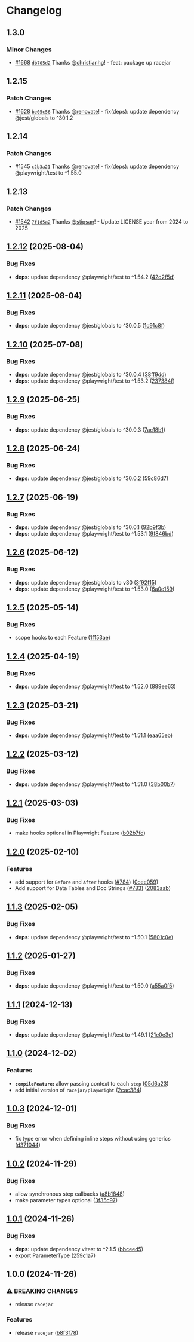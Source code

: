 # Changelog

## 1.3.0

### Minor Changes

- [#1668](https://github.com/portabletext/editor/pull/1668) [`db705d2`](https://github.com/portabletext/editor/commit/db705d2e1b68d467a2f1f931458923cccf8846fb) Thanks [@christianhg](https://github.com/christianhg)! - feat: package up racejar

## 1.2.15

### Patch Changes

- [#1628](https://github.com/portabletext/editor/pull/1628) [`be05c56`](https://github.com/portabletext/editor/commit/be05c5681418f9803de204f385d940bcd35d39e1) Thanks [@renovate](https://github.com/apps/renovate)! - fix(deps): update dependency @jest/globals to ^30.1.2

## 1.2.14

### Patch Changes

- [#1545](https://github.com/portabletext/editor/pull/1545) [`c2b3a21`](https://github.com/portabletext/editor/commit/c2b3a216d12dc7c35df80bf04daedf6e5c27021b) Thanks [@renovate](https://github.com/apps/renovate)! - fix(deps): update dependency @playwright/test to ^1.55.0

## 1.2.13

### Patch Changes

- [#1542](https://github.com/portabletext/editor/pull/1542) [`7f1d5a2`](https://github.com/portabletext/editor/commit/7f1d5a2e7576e51cba249721e9279d1b42f8bd99) Thanks [@stipsan](https://github.com/stipsan)! - Update LICENSE year from 2024 to 2025

## [1.2.12](https://github.com/portabletext/editor/compare/racejar-v1.2.11...racejar-v1.2.12) (2025-08-04)

### Bug Fixes

- **deps:** update dependency @playwright/test to ^1.54.2 ([42d2f5d](https://github.com/portabletext/editor/commit/42d2f5dc718a330656a5218d6073df63470a0716))

## [1.2.11](https://github.com/portabletext/editor/compare/racejar-v1.2.10...racejar-v1.2.11) (2025-08-04)

### Bug Fixes

- **deps:** update dependency @jest/globals to ^30.0.5 ([1c91c8f](https://github.com/portabletext/editor/commit/1c91c8fabda38d4ae553b5dfa11c38ebf6db9b1d))

## [1.2.10](https://github.com/portabletext/editor/compare/racejar-v1.2.9...racejar-v1.2.10) (2025-07-08)

### Bug Fixes

- **deps:** update dependency @jest/globals to ^30.0.4 ([38ff9dd](https://github.com/portabletext/editor/commit/38ff9dda2d7c5db3a11f1009e072ddab4d9c3d5c))
- **deps:** update dependency @playwright/test to ^1.53.2 ([237384f](https://github.com/portabletext/editor/commit/237384f4e1b184253a3566147aa5d84d33b26a98))

## [1.2.9](https://github.com/portabletext/editor/compare/racejar-v1.2.8...racejar-v1.2.9) (2025-06-25)

### Bug Fixes

- **deps:** update dependency @jest/globals to ^30.0.3 ([7ac18b1](https://github.com/portabletext/editor/commit/7ac18b10574b1641e923708ca9a30f96bb65ec6c))

## [1.2.8](https://github.com/portabletext/editor/compare/racejar-v1.2.7...racejar-v1.2.8) (2025-06-24)

### Bug Fixes

- **deps:** update dependency @jest/globals to ^30.0.2 ([59c86d7](https://github.com/portabletext/editor/commit/59c86d77adff8b8090c84ab70073e106348f4fc3))

## [1.2.7](https://github.com/portabletext/editor/compare/racejar-v1.2.6...racejar-v1.2.7) (2025-06-19)

### Bug Fixes

- **deps:** update dependency @jest/globals to ^30.0.1 ([92b9f3b](https://github.com/portabletext/editor/commit/92b9f3bb1aacf6f0ad7067991481eb40487ad281))
- **deps:** update dependency @playwright/test to ^1.53.1 ([9f846bd](https://github.com/portabletext/editor/commit/9f846bd7e6797ac493c6693ad2a74630b7f31bc4))

## [1.2.6](https://github.com/portabletext/editor/compare/racejar-v1.2.5...racejar-v1.2.6) (2025-06-12)

### Bug Fixes

- **deps:** update dependency @jest/globals to v30 ([3f92f15](https://github.com/portabletext/editor/commit/3f92f15fa399dbc19705bf0d680f53069333f355))
- **deps:** update dependency @playwright/test to ^1.53.0 ([6a0e159](https://github.com/portabletext/editor/commit/6a0e15902bce2d13abe011bbf4f70bff8b9573e7))

## [1.2.5](https://github.com/portabletext/editor/compare/racejar-v1.2.4...racejar-v1.2.5) (2025-05-14)

### Bug Fixes

- scope hooks to each Feature ([1f153ae](https://github.com/portabletext/editor/commit/1f153ae19b2509663a32a1a26838b4ece53226ff))

## [1.2.4](https://github.com/portabletext/editor/compare/racejar-v1.2.3...racejar-v1.2.4) (2025-04-19)

### Bug Fixes

- **deps:** update dependency @playwright/test to ^1.52.0 ([889ee63](https://github.com/portabletext/editor/commit/889ee638f0dccd473f361979fa6dfd1d8d3e216b))

## [1.2.3](https://github.com/portabletext/editor/compare/racejar-v1.2.2...racejar-v1.2.3) (2025-03-21)

### Bug Fixes

- **deps:** update dependency @playwright/test to ^1.51.1 ([eaa65eb](https://github.com/portabletext/editor/commit/eaa65eb8ae09bcbc2877e7f8d015b30be66c5f99))

## [1.2.2](https://github.com/portabletext/editor/compare/racejar-v1.2.1...racejar-v1.2.2) (2025-03-12)

### Bug Fixes

- **deps:** update dependency @playwright/test to ^1.51.0 ([38b00b7](https://github.com/portabletext/editor/commit/38b00b7e41b74a5075896e87e8ceac2a70c18a4b))

## [1.2.1](https://github.com/portabletext/editor/compare/racejar-v1.2.0...racejar-v1.2.1) (2025-03-03)

### Bug Fixes

- make hooks optional in Playwright Feature ([b02b7fd](https://github.com/portabletext/editor/commit/b02b7fd86c1ef77a4928f8997244b18c16972e9c))

## [1.2.0](https://github.com/portabletext/editor/compare/racejar-v1.1.3...racejar-v1.2.0) (2025-02-10)

### Features

- add support for `Before` and `After` hooks ([#784](https://github.com/portabletext/editor/issues/784)) ([0cee059](https://github.com/portabletext/editor/commit/0cee059aff7bb799ed51b608d8068490bc379d12))
- Add support for Data Tables and Doc Strings ([#783](https://github.com/portabletext/editor/issues/783)) ([2083aab](https://github.com/portabletext/editor/commit/2083aab7637ef5c5f95e25b5b4373b63869dde74))

## [1.1.3](https://github.com/portabletext/editor/compare/racejar-v1.1.2...racejar-v1.1.3) (2025-02-05)

### Bug Fixes

- **deps:** update dependency @playwright/test to ^1.50.1 ([5801c0e](https://github.com/portabletext/editor/commit/5801c0ed2cbfc85185b75cecd07cdb89a47a498b))

## [1.1.2](https://github.com/portabletext/editor/compare/racejar-v1.1.1...racejar-v1.1.2) (2025-01-27)

### Bug Fixes

- **deps:** update dependency @playwright/test to ^1.50.0 ([a55a0f5](https://github.com/portabletext/editor/commit/a55a0f591e59c77280c033c48d85bed8ea151bed))

## [1.1.1](https://github.com/portabletext/editor/compare/racejar-v1.1.0...racejar-v1.1.1) (2024-12-13)

### Bug Fixes

- **deps:** update dependency @playwright/test to ^1.49.1 ([21e0e3e](https://github.com/portabletext/editor/commit/21e0e3efe4b9451956f9d4133d65dca5147b3c64))

## [1.1.0](https://github.com/portabletext/editor/compare/racejar-v1.0.3...racejar-v1.1.0) (2024-12-02)

### Features

- **`compileFeature`:** allow passing context to each `step` ([05d6a23](https://github.com/portabletext/editor/commit/05d6a233d18eada7a46ff52520155f22d58f6ae4))
- add initial version of `racejar/playwright` ([2cac384](https://github.com/portabletext/editor/commit/2cac3846db0f01a157c00d55b0b7ba802278fe0a))

## [1.0.3](https://github.com/portabletext/editor/compare/racejar-v1.0.2...racejar-v1.0.3) (2024-12-01)

### Bug Fixes

- fix type error when defining inline steps without using generics ([d371044](https://github.com/portabletext/editor/commit/d371044dae46e87188bfc52cbadd8708748bb0ce))

## [1.0.2](https://github.com/portabletext/editor/compare/racejar-v1.0.1...racejar-v1.0.2) (2024-11-29)

### Bug Fixes

- allow synchronous step callbacks ([a8b1848](https://github.com/portabletext/editor/commit/a8b18489a5beaa1bd013d4753361357d53f44650))
- make parameter types optional ([3f35c97](https://github.com/portabletext/editor/commit/3f35c97cc2fcb7790f2edcd733132cefc35ae17d))

## [1.0.1](https://github.com/portabletext/editor/compare/racejar-v1.0.0...racejar-v1.0.1) (2024-11-26)

### Bug Fixes

- **deps:** update dependency vitest to ^2.1.5 ([bbceed5](https://github.com/portabletext/editor/commit/bbceed5c72ba6a9a9860fbbf89a939ae066d93f5))
- export ParameterType ([259c1a7](https://github.com/portabletext/editor/commit/259c1a7cce60a9c2106d6ee4c5d7c4d5da6c1917))

## 1.0.0 (2024-11-26)

### ⚠ BREAKING CHANGES

- release `racejar`

### Features

- release `racejar` ([b8f3f78](https://github.com/portabletext/editor/commit/b8f3f7885482282ba100d9c0c7eda84cbd72fce8))
